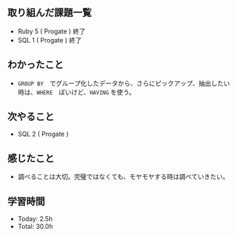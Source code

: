 ## 取り組んだ課題一覧
- Ruby 5 ( Progate ) 終了
- SQL 1 ( Progate ) 終了
## わかったこと
- ```GROUP BY```　でグループ化したデータから、さらにピックアップ、抽出したい時は、```WHERE```　ぽいけど、```HAVING``` を使う。
## 次やること
- SQL 2 ( Progate ) 
## 感じたこと
- 調べることは大切。完璧ではなくても、モヤモヤする時は調べていきたい。
## 学習時間
- Today: 2.5h
- Total: 30.0h
